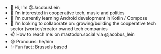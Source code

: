 - 👋 Hi, I’m @JacobusLein
- 👀 I’m interested in cooperative tech, music and politics
- 🌱 I’m currently learning Android development in Kotlin / Compose 
- 💞️ I’m looking to collaborate on: growing/building the cooperative tech sector (worker/creator owned tech companies
- 📫 How to reach me: on mastodon.social via @jacobus_lein
- 😄 Pronouns: he/him
- ✨ Fun fact: Brussels based
